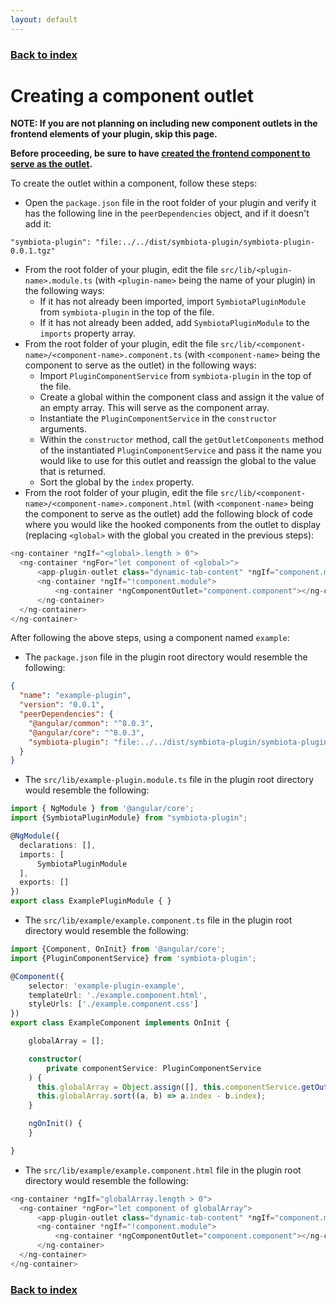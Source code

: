 ```yaml
---
layout: default
---
```


### [Back to index](./index.html)

# Creating a component outlet

**NOTE: If you are not planning on including new component outlets in the frontend elements of your plugin, skip this page.**

**Before proceeding, be sure to have [created the frontend component to serve as the outlet](./creating-frontend-component.html).**

To create the outlet within a component, follow these steps:
- Open the `package.json` file in the root folder of your plugin and verify it has the following line in the `peerDependencies` object,
  and if it doesn't add it:
```
"symbiota-plugin": "file:../../dist/symbiota-plugin/symbiota-plugin-0.0.1.tgz"
```
- From the root folder of your plugin, edit the file `src/lib/<plugin-name>.module.ts` (with `<plugin-name>` being 
  the name of your plugin) in the following ways:
  - If it has not already been imported, import `SymbiotaPluginModule` from `symbiota-plugin` in the top of the file.
  - If it has not already been added, add `SymbiotaPluginModule` to the `imports` property array.
- From the root folder of your plugin, edit the file `src/lib/<component-name>/<component-name>.component.ts` (with `<component-name>` being 
  the component to serve as the outlet) in the following ways:
  - Import `PluginComponentService` from `symbiota-plugin` in the top of the file.
  - Create a global within the component class and assign it the value of an empty array. This will serve as the component array.
  - Instantiate the `PluginComponentService` in the `constructor` arguments.
  - Within the `constructor` method, call the `getOutletComponents` method of the instantiated `PluginComponentService` and pass it the name 
    you would like to use for this outlet and reassign the global to the value that is returned.
  - Sort the global by the `index` property.
- From the root folder of your plugin, edit the file `src/lib/<component-name>/<component-name>.component.html` (with `<component-name>` being 
  the component to serve as the outlet) add the following block of code where you would like the hooked components from the outlet
  to display (replacing `<global>` with the global you created in the previous steps):
```typescript
<ng-container *ngIf="<global>.length > 0">
  <ng-container *ngFor="let component of <global>">
      <app-plugin-outlet class="dynamic-tab-content" *ngIf="component.module" [file]="component.filename" [module]="component.module" [provider]="component.provider" [child]="true"></app-plugin-outlet>
      <ng-container *ngIf="!component.module">
          <ng-container *ngComponentOutlet="component.component"></ng-container>
      </ng-container>
  </ng-container>
</ng-container>
```
After following the above steps, using a component named `example`: 
  - The `package.json` file in the plugin root directory would resemble the following:
    
```json
{
  "name": "example-plugin",
  "version": "0.0.1",
  "peerDependencies": {
    "@angular/common": "^8.0.3",
    "@angular/core": "^8.0.3",
    "symbiota-plugin": "file:../../dist/symbiota-plugin/symbiota-plugin-0.0.1.tgz"
  }
}
```
  - The `src/lib/example-plugin.module.ts` file in the plugin root directory would resemble the following:
      
```typescript
import { NgModule } from '@angular/core';
import {SymbiotaPluginModule} from "symbiota-plugin";

@NgModule({
  declarations: [],
  imports: [
      SymbiotaPluginModule
  ],
  exports: []
})
export class ExamplePluginModule { }
```
  - The `src/lib/example/example.component.ts` file in the plugin root directory would resemble the following:
        
```typescript
import {Component, OnInit} from '@angular/core';
import {PluginComponentService} from 'symbiota-plugin';

@Component({
    selector: 'example-plugin-example',
    templateUrl: './example.component.html',
    styleUrls: ['./example.component.css']
})
export class ExampleComponent implements OnInit {

    globalArray = [];

    constructor(
        private componentService: PluginComponentService
    ) {
      this.globalArray = Object.assign([], this.componentService.getOutletComponents('example-plugin-component-outlet'));
      this.globalArray.sort((a, b) => a.index - b.index);
    }

    ngOnInit() {
    }

}
```
  - The `src/lib/example/example.component.html` file in the plugin root directory would resemble the following:
          
```typescript
<ng-container *ngIf="globalArray.length > 0">
  <ng-container *ngFor="let component of globalArray">
      <app-plugin-outlet class="dynamic-tab-content" *ngIf="component.module" [file]="component.filename" [module]="component.module" [provider]="component.provider" [child]="true"></app-plugin-outlet>
      <ng-container *ngIf="!component.module">
          <ng-container *ngComponentOutlet="component.component"></ng-container>
      </ng-container>
  </ng-container>
</ng-container>
```

### [Back to index](./index.html)
